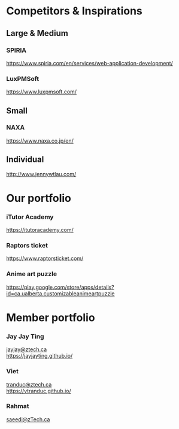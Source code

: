 # Competitors & Inspirations

## Large & Medium

### SPIRIA

https://www.spiria.com/en/services/web-application-development/

### LuxPMSoft

https://www.luxpmsoft.com/

## Small

### NAXA

https://www.naxa.co.jp/en/

## Individual

http://www.jennywtlau.com/

# Our portfolio

### iTutor Academy

https://itutoracademy.com/

### Raptors ticket

https://www.raptorsticket.com/

### Anime art puzzle

https://play.google.com/store/apps/details?id=ca.ualberta.customizableanimeartpuzzle

# Member portfolio

### Jay Jay Ting

jayjay@ztech.ca<br/>
https://jayjayting.github.io/

### Viet

tranduc@ztech.ca<br/>
https://vtranduc.github.io/

### Rahmat

 saeedi@zTech.ca<br/>
